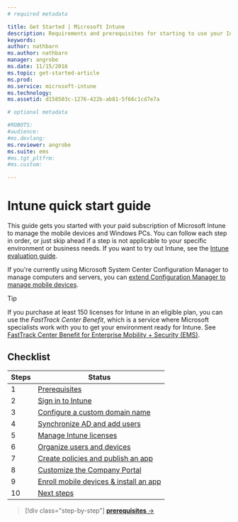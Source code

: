 ```yaml
---
# required metadata

title: Get Started | Microsoft Intune
description: Requirements and prerequisites for starting to use your Intune subscription
keywords:
author: nathbarnms.author: nathbarn
manager: angrobe
ms.date: 11/15/2016
ms.topic: get-started-article
ms.prod:
ms.service: microsoft-intune
ms.technology:
ms.assetid: d158503c-1276-422b-ab81-5f66c1cd7e7a

# optional metadata

#ROBOTS:
#audience:
#ms.devlang:
ms.reviewer: angrobe
ms.suite: ems
#ms.tgt_pltfrm:
#ms.custom:

---
```



# Intune quick start guide
This guide gets you started with your paid subscription of Microsoft Intune to manage the mobile devices and Windows PCs. You can follow each step in order, or just skip ahead if a step is not applicable to your specific environment or business needs. If you want to try out Intune, see the [Intune evaluation guide](/intune/understand-explore/get-started-with-a-30-day-trial-of-microsoft-intune).  

If you're currently using Microsoft System Center Configuration Manager to manage computers and servers, you can [extend Configuration Manager to manage mobile devices](https://docs.microsoft.com/sccm/mdm/understand/choose-between-standalone-intune-and-hybrid-mobile-device-management).

>[!TIP]
>If you purchase at least 150 licenses for Intune in an eligible plan, you can use the *FastTrack Center Benefit*, which is a service where Microsoft specialists work with you to get your environment ready for Intune. See [FastTrack Center Benefit for Enterprise Mobility + Security (EMS)](https://docs.microsoft.com/enterprise-mobility-security/Solutions/enterprise-mobility-fasttrack-program).

## Checklist

| Steps | Status  |
| ------------- |-------------|
| 1  | [Prerequisites](what-to-know-before-you-start-microsoft-intune.md) |
| 2 |  [Sign in to Intune](start-with-a-paid-subscription-to-microsoft-intune-step-1.md)     |  
| 3 | [Configure a custom domain name](start-with-a-paid-subscription-to-microsoft-intune-step-2.md)  |
| 4 | [Synchronize AD and add users](start-with-a-paid-subscription-to-microsoft-intune-step-3.md)  |
| 5 | [Manage Intune licenses](start-with-a-paid-subscription-to-microsoft-intune-step-4.md) |
| 6 | [Organize users and devices](start-with-a-paid-subscription-to-microsoft-intune-step-5.md) |
| 7 | [Create policies and publish an app](start-with-a-paid-subscription-to-microsoft-intune-step-6.md) |
| 8 | [Customize the Company Portal](start-with-a-paid-subscription-to-microsoft-intune-step-7.md) |
| 9 | [Enroll mobile devices & install an app](start-with-a-paid-subscription-to-microsoft-intune-step-8.md) |
|10 | [Next steps](post-configuration-tasks.md) |


>[!div class="step-by-step"]
[**prerequisites** &rarr;](what-to-know-before-you-start-microsoft-intune.md)
